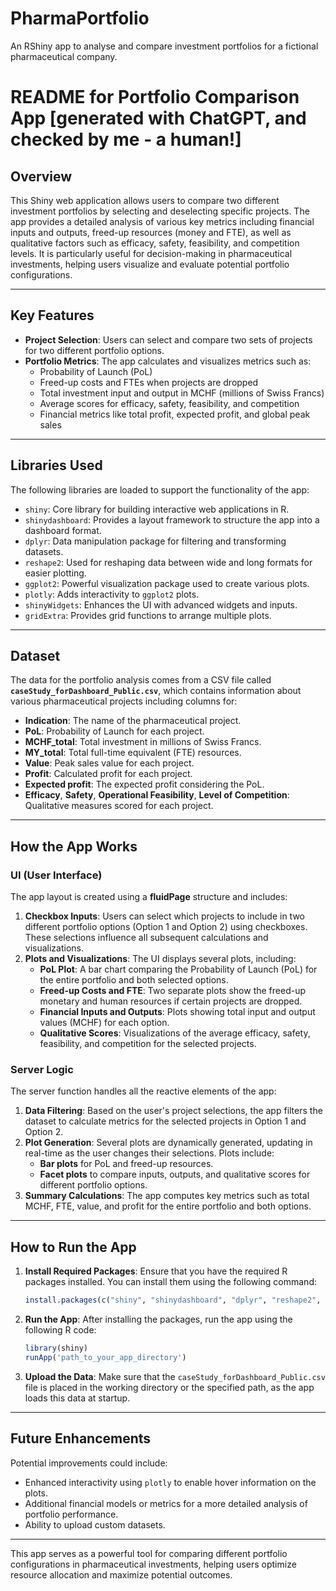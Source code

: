 # PharmaPortfolio
An RShiny app to analyse and compare investment portfolios for a fictional pharmaceutical company.

# README for Portfolio Comparison App [generated with ChatGPT, and checked by me - a human!]

## Overview
This Shiny web application allows users to compare two different investment portfolios by selecting and deselecting specific projects. The app provides a detailed analysis of various key metrics including financial inputs and outputs, freed-up resources (money and FTE), as well as qualitative factors such as efficacy, safety, feasibility, and competition levels. It is particularly useful for decision-making in pharmaceutical investments, helping users visualize and evaluate potential portfolio configurations.

---

## Key Features

- **Project Selection**: Users can select and compare two sets of projects for two different portfolio options.
- **Portfolio Metrics**: The app calculates and visualizes metrics such as:
  - Probability of Launch (PoL)
  - Freed-up costs and FTEs when projects are dropped
  - Total investment input and output in MCHF (millions of Swiss Francs)
  - Average scores for efficacy, safety, feasibility, and competition
  - Financial metrics like total profit, expected profit, and global peak sales

---

## Libraries Used
The following libraries are loaded to support the functionality of the app:

- `shiny`: Core library for building interactive web applications in R.
- `shinydashboard`: Provides a layout framework to structure the app into a dashboard format.
- `dplyr`: Data manipulation package for filtering and transforming datasets.
- `reshape2`: Used for reshaping data between wide and long formats for easier plotting.
- `ggplot2`: Powerful visualization package used to create various plots.
- `plotly`: Adds interactivity to `ggplot2` plots.
- `shinyWidgets`: Enhances the UI with advanced widgets and inputs.
- `gridExtra`: Provides grid functions to arrange multiple plots.

---

## Dataset
The data for the portfolio analysis comes from a CSV file called **`caseStudy_forDashboard_Public.csv`**, which contains information about various pharmaceutical projects including columns for:

- **Indication**: The name of the pharmaceutical project.
- **PoL**: Probability of Launch for each project.
- **MCHF_total**: Total investment in millions of Swiss Francs.
- **MY_total**: Total full-time equivalent (FTE) resources.
- **Value**: Peak sales value for each project.
- **Profit**: Calculated profit for each project.
- **Expected profit**: The expected profit considering the PoL.
- **Efficacy**, **Safety**, **Operational Feasibility**, **Level of Competition**: Qualitative measures scored for each project.

---

## How the App Works

### UI (User Interface)
The app layout is created using a **fluidPage** structure and includes:
1. **Checkbox Inputs**: Users can select which projects to include in two different portfolio options (Option 1 and Option 2) using checkboxes. These selections influence all subsequent calculations and visualizations.
2. **Plots and Visualizations**: The UI displays several plots, including:
   - **PoL Plot**: A bar chart comparing the Probability of Launch (PoL) for the entire portfolio and both selected options.
   - **Freed-up Costs and FTE**: Two separate plots show the freed-up monetary and human resources if certain projects are dropped.
   - **Financial Inputs and Outputs**: Plots showing total input and output values (MCHF) for each option.
   - **Qualitative Scores**: Visualizations of the average efficacy, safety, feasibility, and competition for the selected projects.

### Server Logic
The server function handles all the reactive elements of the app:
1. **Data Filtering**: Based on the user's project selections, the app filters the dataset to calculate metrics for the selected projects in Option 1 and Option 2.
2. **Plot Generation**: Several plots are dynamically generated, updating in real-time as the user changes their selections. Plots include:
   - **Bar plots** for PoL and freed-up resources.
   - **Facet plots** to compare inputs, outputs, and qualitative scores for different portfolio options.
3. **Summary Calculations**: The app computes key metrics such as total MCHF, FTE, value, and profit for the entire portfolio and both options.

---

## How to Run the App

1. **Install Required Packages**: Ensure that you have the required R packages installed. You can install them using the following command:

   ```R
   install.packages(c("shiny", "shinydashboard", "dplyr", "reshape2", "ggplot2", "plotly", "shinyWidgets", "gridExtra"))
   ```

2. **Run the App**: After installing the packages, run the app using the following R code:

   ```R
   library(shiny)
   runApp('path_to_your_app_directory')
   ```

3. **Upload the Data**: Make sure that the `caseStudy_forDashboard_Public.csv` file is placed in the working directory or the specified path, as the app loads this data at startup.

---

## Future Enhancements
Potential improvements could include:
- Enhanced interactivity using `plotly` to enable hover information on the plots.
- Additional financial models or metrics for a more detailed analysis of portfolio performance.
- Ability to upload custom datasets.

---

This app serves as a powerful tool for comparing different portfolio configurations in pharmaceutical investments, helping users optimize resource allocation and maximize potential outcomes.

